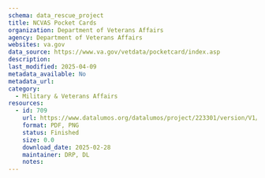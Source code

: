 ```yaml
---
schema: data_rescue_project 
title: NCVAS Pocket Cards
organization: Department of Veterans Affairs
agency: Department of Veterans Affairs
websites: va.gov
data_source: https://www.va.gov/vetdata/pocketcard/index.asp
description: 
last_modified: 2025-04-09
metadata_available: No
metadata_url: 
category:
  - Military & Veterans Affairs 
resources:
  - id: 709
    url: https://www.datalumos.org/datalumos/project/223301/version/V1/view
    format: PDF, PNG
    status: Finished
    size: 0.0
    download_date: 2025-02-28
    maintainer: DRP, DL
    notes: 
---
```

